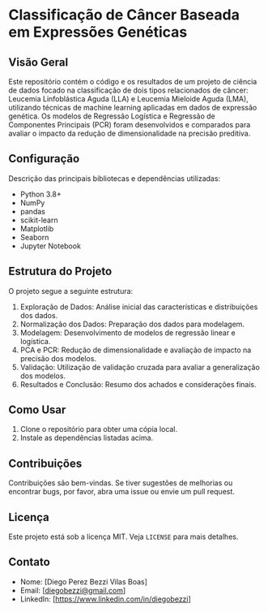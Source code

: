 # Classificação de Câncer Baseada em Expressões Genéticas

## Visão Geral
Este repositório contém o código e os resultados de um projeto de ciência de dados focado na classificação de dois tipos relacionados de câncer: Leucemia Linfoblástica Aguda (LLA) e Leucemia Mieloide Aguda (LMA), utilizando técnicas de machine learning aplicadas em dados de expressão genética. Os modelos de Regressão Logística e Regressão de Componentes Principais (PCR) foram desenvolvidos e comparados para avaliar o impacto da redução de dimensionalidade na precisão preditiva.

## Configuração
Descrição das principais bibliotecas e dependências utilizadas:
- Python 3.8+
- NumPy
- pandas
- scikit-learn
- Matplotlib
- Seaborn
- Jupyter Notebook

## Estrutura do Projeto
O projeto segue a seguinte estrutura:
1. Exploração de Dados: Análise inicial das características e distribuições dos dados.
2. Normalização dos Dados: Preparação dos dados para modelagem.
3. Modelagem: Desenvolvimento de modelos de regressão linear e logística.
4. PCA e PCR: Redução de dimensionalidade e avaliação de impacto na precisão dos modelos.
5. Validação: Utilização de validação cruzada para avaliar a generalização dos modelos.
6. Resultados e Conclusão: Resumo dos achados e considerações finais.

## Como Usar
1. Clone o repositório para obter uma cópia local.
2. Instale as dependências listadas acima.

## Contribuições
Contribuições são bem-vindas. Se tiver sugestões de melhorias ou encontrar bugs, por favor, abra uma issue ou envie um pull request.

## Licença
Este projeto está sob a licença MIT. Veja `LICENSE` para mais detalhes.

## Contato
- Nome: [Diego Perez Bezzi Vilas Boas]
- Email: [diegobezzi@gmail.com]
- LinkedIn: [https://www.linkedin.com/in/diegobezzi]
